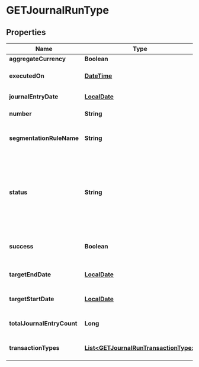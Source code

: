 
# GETJournalRunType

## Properties
Name | Type | Description | Notes
------------ | ------------- | ------------- | -------------
**aggregateCurrency** | **Boolean** | dummy |  [optional]
**executedOn** | [**DateTime**](DateTime.md) | Date and time the journal run was executed.  |  [optional]
**journalEntryDate** | [**LocalDate**](LocalDate.md) | Date of the journal entry.  |  [optional]
**number** | **String** | Journal run number.  |  [optional]
**segmentationRuleName** | **String** | Name of GL segmentation rule used in the journal run.  |  [optional]
**status** | **String** | Status of the journal run.   The possible values are: * Pending * Processing * Completed * Error * CancelInprogress * Cancelled * DeleteInprogress  |  [optional]
**success** | **Boolean** | Returns &#x60;true&#x60; if the request was processed successfully.  |  [optional]
**targetEndDate** | [**LocalDate**](LocalDate.md) | The target end date of the journal run.  |  [optional]
**targetStartDate** | [**LocalDate**](LocalDate.md) | The target start date of the journal run.  |  [optional]
**totalJournalEntryCount** | **Long** | Total number of journal entries in the journal run.  |  [optional]
**transactionTypes** | [**List&lt;GETJournalRunTransactionType&gt;**](GETJournalRunTransactionType.md) | Transaction types included in the journal run.  |  [optional]



